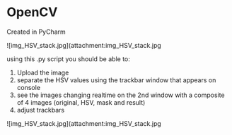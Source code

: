 # OpenCV

Created in PyCharm

![img_HSV_stack.jpg](attachment:img_HSV_stack.jpg


using this .py script you should be able to:
1)   Upload the image
2)   separate the HSV values using the trackbar window that appears on console
3)   see the images changing realtime on the 2nd window with a composite of 
     4 images (original, HSV, mask and result)
4)   adjust trackbars 


![img_HSV_stack.jpg](attachment:img_HSV_stack.jpg
